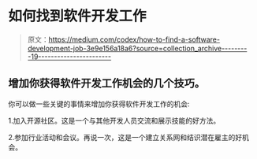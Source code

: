 # 如何找到软件开发工作

> 原文：<https://medium.com/codex/how-to-find-a-software-development-job-3e9e156a18a6?source=collection_archive---------19----------------------->

## 增加你获得软件开发工作机会的几个技巧。

你可以做一些关键的事情来增加你获得软件开发工作的机会:

1.加入开源社区。这是一个与其他开发人员交流和展示技能的好方法。

2.参加行业活动和会议。再说一次，这是一个建立关系网和结识潜在雇主的好机会。